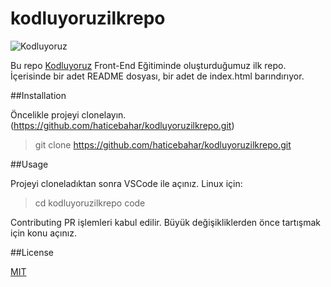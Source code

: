 # kodluyoruzilkrepo

![Kodluyoruz](https://avatars.githubusercontent.com/u/30476529?s=280&v=4)

Bu repo [Kodluyoruz](https://app.patika.dev/paths) Front-End Eğitiminde oluşturduğumuz ilk repo. İçerisinde bir adet README dosyası, bir adet de index.html barındırıyor.

##Installation

Öncelikle projeyi clonelayın. (https://github.com/haticebahar/kodluyoruzilkrepo.git)

> git clone https://github.com/haticebahar/kodluyoruzilkrepo.git

##Usage 

Projeyi cloneladıktan sonra VSCode ile açınız.
Linux için:

> cd kodluyoruzilkrepo
code


Contributing
PR işlemleri kabul edilir. Büyük değişikliklerden önce tartışmak için konu açınız.

##License

[MIT](https://opensource.org/licenses/MIT)